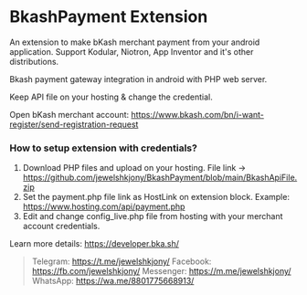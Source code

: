 # BkashPayment Extension
An extension to make bKash merchant payment from your android application. Support Kodular, Niotron, App Inventor and it's other distributions.

Bkash payment gateway integration in android with PHP web server.

Keep API file on your hosting & change the credential.

Open bKash merchant account: https://www.bkash.com/bn/i-want-register/send-registration-request

### How to setup extension with credentials?
1. Download PHP files and upload on your hosting. File link -> https://github.com/jewelshkjony/BkashPayment/blob/main/BkashApiFile.zip
2. Set the payment.php file link as HostLink on extension block. Example: https://www.hosting.com/api/payment.php
3. Edit and change config_live.php file from hosting with your merchant account credentials.

Learn more details: https://developer.bka.sh/

> Telegram: https://t.me/jewelshkjony/
> Facebook: https://fb.com/jewelshkjony/
> Messenger: https://m.me/jewelshkjony/
> WhatsApp: https://wa.me/8801775668913/
